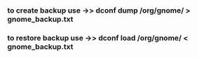 ### to create backup use ->>   dconf dump /org/gnome/ > gnome_backup.txt

### to restore backup use ->>  dconf load /org/gnome/ < gnome_backup.txt
